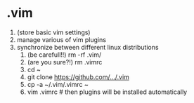 .vim
====

1. (store basic vim settings)
1. manage various of vim plugins
1. synchronize between different linux distributions
	1. (be carefull!!) rm -rf .vim/
	1. (are you sure?!) rm .vimrc
	1. cd ~
	1. git clone https://github.com/.../.vim
	1. cp -a ~/.vim/.vimrc ~
	1. vim .vimrc # then plugins will be installed automatically

